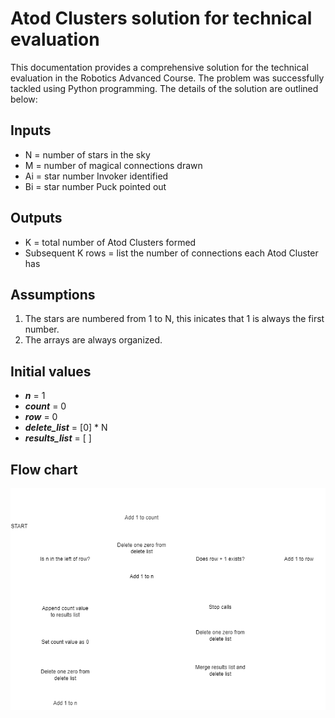 # Atod Clusters solution for technical evaluation

This documentation provides a comprehensive solution for the technical evaluation in the Robotics Advanced Course. The problem was successfully tackled using Python programming. The details of the solution are outlined below:

## Inputs
- N = number of stars in the sky
- M = number of magical connections drawn
- Ai = star number Invoker identified
- Bi = star number Puck pointed out

## Outputs
- K = total number of Atod Clusters formed
- Subsequent K rows = list the number of connections each Atod Cluster has

## Assumptions
1. The stars are numbered from 1 to N, this inicates that 1 is always the first number.
2. The arrays are always organized.

## Initial values
- ***n*** = 1
- ***count*** = 0
- ***row*** = 0
- ***delete_list*** = [0] * N
- ***results_list*** = [ ]

## Flow chart

![Alt text](Atod_Clusters_Map.png)
